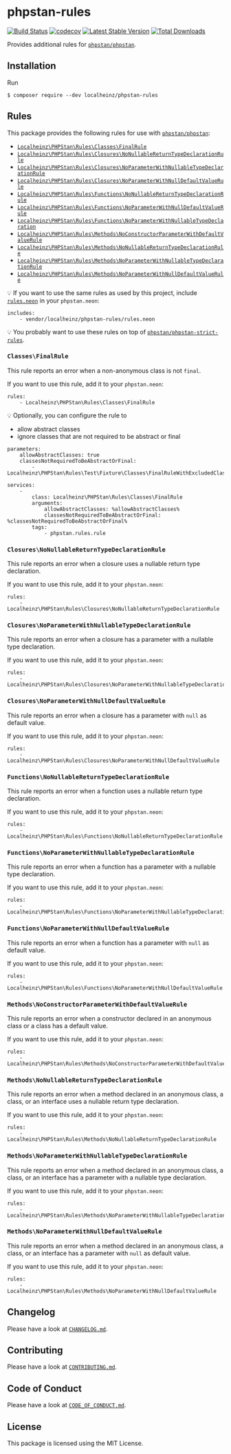 # phpstan-rules

[![Build Status](https://travis-ci.com/localheinz/phpstan-rules.svg?branch=master)](https://travis-ci.com/localheinz/phpstan-rules)
[![codecov](https://codecov.io/gh/localheinz/phpstan-rules/branch/master/graph/badge.svg)](https://codecov.io/gh/localheinz/phpstan-rules)
[![Latest Stable Version](https://poser.pugx.org/localheinz/phpstan-rules/v/stable)](https://packagist.org/packages/localheinz/phpstan-rules)
[![Total Downloads](https://poser.pugx.org/localheinz/phpstan-rules/downloads)](https://packagist.org/packages/localheinz/phpstan-rules)

Provides additional rules for [`phpstan/phpstan`](https://github.com/phpstan/phpstan).

## Installation

Run

```
$ composer require --dev localheinz/phpstan-rules
```

## Rules

This package provides the following rules for use with [`phpstan/phpstan`](https://github.com/phpstan/phpstan):

* [`Localheinz\PHPStan\Rules\Classes\FinalRule`](https://github.com/localheinz/phpstan-rules#classesfinalrule)
* [`Localheinz\PHPStan\Rules\Closures\NoNullableReturnTypeDeclarationRule`](https://github.com/localheinz/phpstan-rules#closuresnonullablereturntypedeclarationrule)
* [`Localheinz\PHPStan\Rules\Closures\NoParameterWithNullableTypeDeclarationRule`](https://github.com/localheinz/phpstan-rules#closuresnoparameterwithnullabletypedeclarationrule)
* [`Localheinz\PHPStan\Rules\Closures\NoParameterWithNullDefaultValueRule`](https://github.com/localheinz/phpstan-rules#closuresnoparameterwithnulldefaultvaluerule)
* [`Localheinz\PHPStan\Rules\Functions\NoNullableReturnTypeDeclarationRule`](https://github.com/localheinz/phpstan-rules#functionsnonullablereturntypedeclarationrule)
* [`Localheinz\PHPStan\Rules\Functions\NoParameterWithNullDefaultValueRule`](https://github.com/localheinz/phpstan-rules#functionsnoparameterwithnulldefaultvaluerule)
* [`Localheinz\PHPStan\Rules\Functions\NoParameterWithNullableTypeDeclaration`](https://github.com/localheinz/phpstan-rules#functionsnoparameterwithnullabletypedeclarationrule)
* [`Localheinz\PHPStan\Rules\Methods\NoConstructorParameterWithDefaultValueRule`](https://github.com/localheinz/phpstan-rules#methodsnoconstructorparameterwithdefaultvaluerule)
* [`Localheinz\PHPStan\Rules\Methods\NoNullableReturnTypeDeclarationRule`](https://github.com/localheinz/phpstan-rules#methodsnonullablereturntypedeclarationrule)
* [`Localheinz\PHPStan\Rules\Methods\NoParameterWithNullableTypeDeclarationRule`](https://github.com/localheinz/phpstan-rules#methodsnoparameterwithnullabletypedeclarationrule)
* [`Localheinz\PHPStan\Rules\Methods\NoParameterWithNullDefaultValueRule`](https://github.com/localheinz/phpstan-rules#methodsnoparameterwithnulldefaultvaluerule)

:bulb: If you want to use the same rules as used by this project, include [`rules.neon`](rules.neon) in your `phpstan.neon`:

```neon
includes:
	- vendor/localheinz/phpstan-rules/rules.neon
```

:bulb: You probably want to use these rules on top of [`phpstan/phpstan-strict-rules`](https://github.com/phpstan/phpstan-strict-rules).

### `Classes\FinalRule`

This rule reports an error when a non-anonymous class is not `final`.

If you want to use this rule, add it to your `phpstan.neon`:

```neon
rules:
	- Localheinz\PHPStan\Rules\Classes\FinalRule
```

:bulb: Optionally, you can configure the rule to

* allow abstract classes
* ignore classes that are not required to be abstract or final

```neon
parameters: 
	allowAbstractClasses: true
	classesNotRequiredToBeAbstractOrFinal:
		- Localheinz\PHPStan\Rules\Test\Fixture\Classes\FinalRuleWithExcludedClassNames\Success\NeitherAbstractNorFinalClassButWhitelisted

services:
	-
		class: Localheinz\PHPStan\Rules\Classes\FinalRule
		arguments:
			allowAbstractClasses: %allowAbstractClasses%
			classesNotRequiredToBeAbstractOrFinal: %classesNotRequiredToBeAbstractOrFinal%
		tags:
			- phpstan.rules.rule
```

### `Closures\NoNullableReturnTypeDeclarationRule`

This rule reports an error when a closure uses a nullable return type declaration.

If you want to use this rule, add it to your `phpstan.neon`:

```neon
rules:
	- Localheinz\PHPStan\Rules\Closures\NoNullableReturnTypeDeclarationRule
```

### `Closures\NoParameterWithNullableTypeDeclarationRule`

This rule reports an error when a closure has a parameter with a nullable type declaration.

If you want to use this rule, add it to your `phpstan.neon`:

```neon
rules:
	- Localheinz\PHPStan\Rules\Closures\NoParameterWithNullableTypeDeclarationRule
```

### `Closures\NoParameterWithNullDefaultValueRule`

This rule reports an error when a closure has a parameter with `null` as default value.

If you want to use this rule, add it to your `phpstan.neon`:

```neon
rules:
	- Localheinz\PHPStan\Rules\Closures\NoParameterWithNullDefaultValueRule
```

### `Functions\NoNullableReturnTypeDeclarationRule`

This rule reports an error when a function uses a nullable return type declaration.

If you want to use this rule, add it to your `phpstan.neon`:

```neon
rules:
	- Localheinz\PHPStan\Rules\Functions\NoNullableReturnTypeDeclarationRule
```

### `Functions\NoParameterWithNullableTypeDeclarationRule`

This rule reports an error when a function has a parameter with a nullable type declaration.

If you want to use this rule, add it to your `phpstan.neon`:

```neon
rules:
	- Localheinz\PHPStan\Rules\Functions\NoParameterWithNullableTypeDeclarationRule
```

### `Functions\NoParameterWithNullDefaultValueRule`

This rule reports an error when a function has a parameter with `null` as default value.

If you want to use this rule, add it to your `phpstan.neon`:

```neon
rules:
	- Localheinz\PHPStan\Rules\Functions\NoParameterWithNullDefaultValueRule
```

### `Methods\NoConstructorParameterWithDefaultValueRule`

This rule reports an error when a constructor declared in an anonymous class or a class has a default value.

If you want to use this rule, add it to your `phpstan.neon`:

```neon
rules:
	- Localheinz\PHPStan\Rules\Methods\NoConstructorParameterWithDefaultValueRule
```

### `Methods\NoNullableReturnTypeDeclarationRule`

This rule reports an error when a method declared in an anonymous class, a class, or an interface uses a nullable return type declaration.

If you want to use this rule, add it to your `phpstan.neon`:

```neon
rules:
	- Localheinz\PHPStan\Rules\Methods\NoNullableReturnTypeDeclarationRule
```

### `Methods\NoParameterWithNullableTypeDeclarationRule`

This rule reports an error when a method declared in an anonymous class, a class, or an interface has a parameter with a nullable type declaration.

If you want to use this rule, add it to your `phpstan.neon`:

```neon
rules:
	- Localheinz\PHPStan\Rules\Methods\NoParameterWithNullableTypeDeclarationRule
```

### `Methods\NoParameterWithNullDefaultValueRule`

This rule reports an error when a method declared in an anonymous class, a class, or an interface has a parameter with `null` as default value.

If you want to use this rule, add it to your `phpstan.neon`:

```neon
rules:
	- Localheinz\PHPStan\Rules\Methods\NoParameterWithNullDefaultValueRule
```

## Changelog

Please have a look at [`CHANGELOG.md`](CHANGELOG.md).

## Contributing

Please have a look at [`CONTRIBUTING.md`](.github/CONTRIBUTING.md).

## Code of Conduct

Please have a look at [`CODE_OF_CONDUCT.md`](.github/CODE_OF_CONDUCT.md).

## License

This package is licensed using the MIT License.
